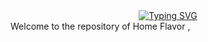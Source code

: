 <div align="center">
<a href="https://git.io/typing-svg"><img src="https://readme-typing-svg.demolab.com?font=Delicious+Handrawn'&size=41&pause=1000&color=FFA500&vCenter=true&width=240&lines=Home+ +Flavor" alt="Typing SVG" /></a>
</div>
Welcome to the repository of Home Flavor ,

